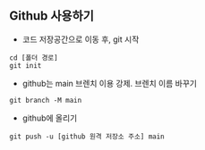 ## Github 사용하기

- 코드 저장공간으로 이동 후, git 시작

```
cd [폴더 경로]
git init
```

- github는 main 브렌치 이용 강제. 브렌치 이름 바꾸기

```
git branch -M main
```

- github에 올리기

```
git push -u [github 원격 저장소 주소] main
```